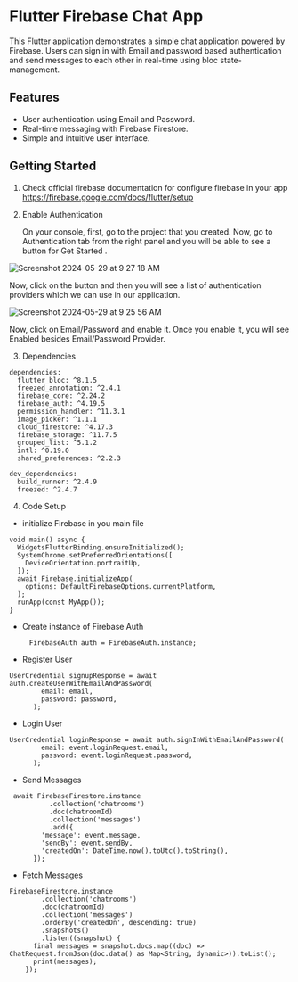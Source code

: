 # Flutter Firebase Chat App

This Flutter application demonstrates a simple chat application powered by Firebase. Users can sign in with Email and password based authentication and send messages to each other in real-time using bloc state-management.

## Features

- User authentication using Email and Password.
- Real-time messaging with Firebase Firestore.
- Simple and intuitive user interface.

## Getting Started

1) Check official firebase documentation for configure firebase in your app
https://firebase.google.com/docs/flutter/setup

2) Enable Authentication

    On your console, first, go to the project that you created. Now, go to Authentication tab from the right panel and you will be able to see a button for Get Started .

![Screenshot 2024-05-29 at 9 27 18 AM](https://github.com/ProdevSoftware/firebase_chat_app/assets/97152083/06043096-6d8e-456d-9e74-31a290764ca2)

   Now, click on the button and then you will see a list of authentication providers which we can use in our application.

![Screenshot 2024-05-29 at 9 25 56 AM](https://github.com/ProdevSoftware/firebase_chat_app/assets/97152083/487d28b0-20e7-487f-99f7-8ec97699ebcf)

   Now, click on Email/Password and enable it. Once you enable it, you will see Enabled besides Email/Password Provider.


3) Dependencies
```
dependencies:
  flutter_bloc: ^8.1.5
  freezed_annotation: ^2.4.1
  firebase_core: ^2.24.2
  firebase_auth: ^4.19.5
  permission_handler: ^11.3.1
  image_picker: ^1.1.1
  cloud_firestore: ^4.17.3
  firebase_storage: ^11.7.5
  grouped_list: ^5.1.2
  intl: ^0.19.0
  shared_preferences: ^2.2.3

dev_dependencies:
  build_runner: ^2.4.9
  freezed: ^2.4.7
```

4) Code Setup

- initialize Firebase in you main file   
```
void main() async {
  WidgetsFlutterBinding.ensureInitialized();
  SystemChrome.setPreferredOrientations([
    DeviceOrientation.portraitUp,
  ]);
  await Firebase.initializeApp(
    options: DefaultFirebaseOptions.currentPlatform,
  );
  runApp(const MyApp());
}
```

- Create instance of Firebase Auth
```
     FirebaseAuth auth = FirebaseAuth.instance;
```

- Register User
```
UserCredential signupResponse = await auth.createUserWithEmailAndPassword(
        email: email,
        password: password,
      );
```

- Login User
```
UserCredential loginResponse = await auth.signInWithEmailAndPassword(
        email: event.loginRequest.email,
        password: event.loginRequest.password,
      );
```

- Send Messages
```
 await FirebaseFirestore.instance
          .collection('chatrooms')
          .doc(chatroomId)
          .collection('messages')
          .add({
        'message': event.message,
        'sendBy': event.sendBy,
        'createdOn': DateTime.now().toUtc().toString(),
      });
```

- Fetch Messages
```
FirebaseFirestore.instance
        .collection('chatrooms')
        .doc(chatroomId)
        .collection('messages')
        .orderBy('createdOn', descending: true)
        .snapshots()
        .listen((snapshot) {
      final messages = snapshot.docs.map((doc) => ChatRequest.fromJson(doc.data() as Map<String, dynamic>)).toList();
      print(messages);
    });
```
